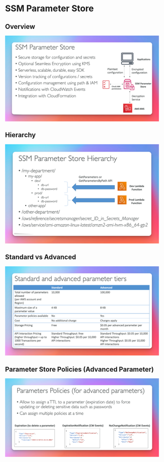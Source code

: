 # SSM Parameter Store

## Overview

![](./images/ssm.png)

## Hierarchy

![](./images/ssm-hierarchy.png)

## Standard vs Advanced

![](./images/ssm-standard-vs-advanced.png)

## Parameter Store Policies (Advanced Parameter)

![](./images/ssm-parameter-policies.png)
